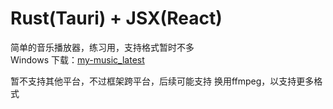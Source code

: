 # Rust(Tauri) + JSX(React)

简单的音乐播放器，练习用，支持格式暂时不多  
Windows 下载：[my-music_latest](https://github.com/hellolio/my_music/releases/tag/0.3.0)

暂不支持其他平台，不过框架跨平台，后续可能支持
换用ffmpeg，以支持更多格式
